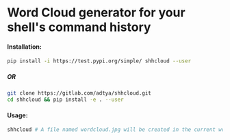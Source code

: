 # Word Cloud generator for your shell's command history

#### Installation:

```sh
pip install -i https://test.pypi.org/simple/ shhcloud --user
```

##### OR

```sh
git clone https://gitlab.com/adtya/shhcloud.git
cd shhcloud && pip install -e . --user
```

#### Usage:

```sh
shhcloud # A file named wordcloud.jpg will be created in the current working directory
```

